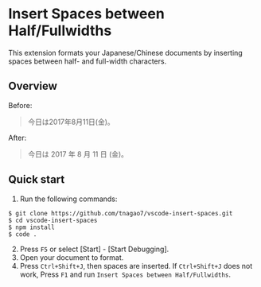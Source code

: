 # Insert Spaces between Half/Fullwidths

This extension formats your Japanese/Chinese documents by inserting spaces between half- and full-width characters.

## Overview

Before:

> 今日は2017年8月11日(金)。

After:

> 今日は 2017 年 8 月 11 日 (金)。

## Quick start

1. Run the following commands:
```
$ git clone https://github.com/tnagao7/vscode-insert-spaces.git
$ cd vscode-insert-spaces
$ npm install
$ code .
```

2. Press ``F5`` or select [Start] - [Start Debugging].
3. Open your document to format.
4. Press ``Ctrl+Shift+J``, then spaces are inserted.
   If ``Ctrl+Shift+J`` does not work, Press ``F1`` and run ``Insert Spaces between Half/Fullwidths``.
